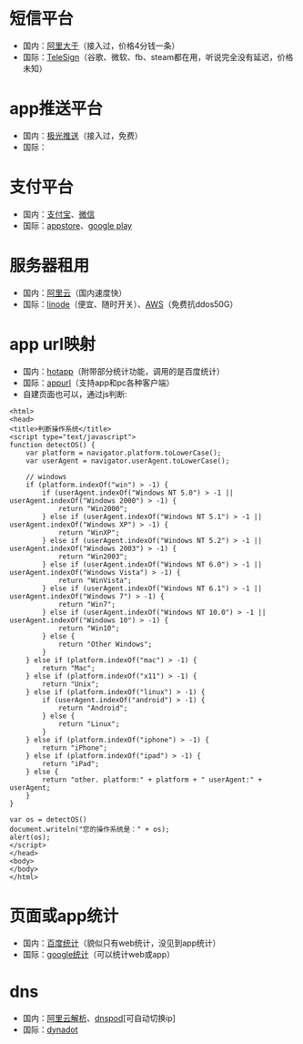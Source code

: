 # 短信平台
- 国内：[阿里大于](https://www.alidayu.com/)（接入过，价格4分钱一条）
- 国际：[TeleSign](https://www.telesign.com/)（谷歌、微软、fb、steam都在用，听说完全没有延迟，价格未知）

# app推送平台
- 国内：[极光推送](https://www.jiguang.cn/)（接入过，免费）
- 国际：

# 支付平台
- 国内：[支付宝](https://open.alipay.com/)、[微信](https://open.weixin.qq.com/)
- 国际：[appstore](https://developer.apple.com/library/content/documentation/NetworkingInternet/Conceptual/StoreKitGuide/Introduction.html)、[google play](https://developer.android.com/training/in-app-billing/index.html)

# 服务器租用
- 国内：[阿里云](https://www.aliyun.com/)（国内速度快）
- 国际：[linode](https://www.linode.com/)（便宜、随时开关）、[AWS](https://aws.amazon.com)（免费抗ddos50G）

# app url映射
- 国内：[hotapp](https://www.hotapp.cn/)（附带部分统计功能，调用的是百度统计）
- 国际：[appurl](https://appurl.org/)（支持app和pc各种客户端）
- 自建页面也可以，通过js判断:
```
<html>
<head>
<title>判断操作系统</title>
<script type="text/javascript">
function detectOS() { 
	var platform = navigator.platform.toLowerCase();
	var userAgent = navigator.userAgent.toLowerCase();

	// windows
	if (platform.indexOf("win") > -1) {
		if (userAgent.indexOf("Windows NT 5.0") > -1 || userAgent.indexOf("Windows 2000") > -1) {
			return "Win2000";
		} else if (userAgent.indexOf("Windows NT 5.1") > -1 || userAgent.indexOf("Windows XP") > -1) {
			return "WinXP";
		} else if (userAgent.indexOf("Windows NT 5.2") > -1 || userAgent.indexOf("Windows 2003") > -1) {
			return "Win2003";
		} else if (userAgent.indexOf("Windows NT 6.0") > -1 || userAgent.indexOf("Windows Vista") > -1) {
			return "WinVista";
		} else if (userAgent.indexOf("Windows NT 6.1") > -1 || userAgent.indexOf("Windows 7") > -1) {
			return "Win7";
		} else if (userAgent.indexOf("Windows NT 10.0") > -1 || userAgent.indexOf("Windows 10") > -1) {
			return "Win10";
		} else {
			return "Other Windows";
		}
	} else if (platform.indexOf("mac") > -1) {
		return "Mac";
	} else if (platform.indexOf("x11") > -1) {
		return "Unix";
	} else if (platform.indexOf("linux") > -1) {
		if (userAgent.indexOf("android") > -1) {
			return "Android";
		} else {
			return "Linux";
		}
	} else if (platform.indexOf("iphone") > -1) {
		return "iPhone";
	} else if (platform.indexOf("ipad") > -1) {
		return "iPad";
	} else {
		return "other. platform:" + platform + " userAgent:" + userAgent;
	}
} 

var os = detectOS()
document.writeln("您的操作系统是：" + os); 
alert(os);
</script>
</head>
<body>
</body>
</html>
```

# 页面或app统计
- 国内：[百度统计](http://tongji.baidu.com/)（貌似只有web统计，没见到app统计）
- 国际：[google统计](https://analytics.google.com/)（可以统计web或app）

# dns
- 国内：[阿里云解析](https://wanwang.aliyun.com/domain/dns/)、[dnspod](https://www.dnspod.cn/)[可自动切换ip]
- 国际：[dynadot](https://www.dynadot.com/)

